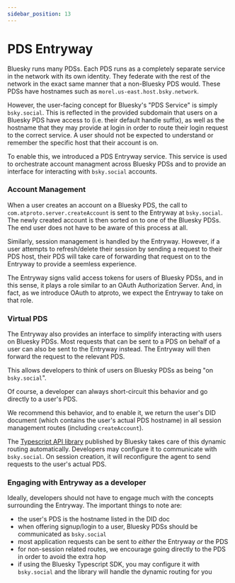 ```yaml
---
sidebar_position: 13
---
```


# PDS Entryway

Bluesky runs many PDSs. Each PDS runs as a completely separate service in the network with its own identity. They federate with the rest of the network in the exact same manner that a non-Bluesky PDS would. These PDSs have hostnames such as `morel.us-east.host.bsky.network`.

However, the user-facing concept for Bluesky's "PDS Service" is simply `bsky.social`. This is reflected in the provided subdomain that users on a Bluesky PDS have access to (i.e. their default handle suffix), as well as the hostname that they may provide at login in order to route their login request to the correct service. A user should not be expected to understand or remember the specific host that their account is on.

To enable this, we introduced a PDS Entryway service.  This service is used to orchestrate account managment across Bluesky PDSs and to provide an interface for interacting with `bsky.social` accounts.

### Account Management

When a user creates an account on a Bluesky PDS, the call to `com.atproto.server.createAccount` is sent to the Entryway at `bsky.social`. The newly created account is then sorted on to one of the Bluesky PDSs. The end user does not have to be aware of this process at all.

Similarly, session management is handled by the Entryway. However, if a user attempts to refresh/delete their session by sending a request to their PDS host, their PDS will take care of forwarding that request on to the Entryway to provide a seemless experience.

The Entryway signs valid access tokens for users of Bluesky PDSs, and in this sense, it plays a role similar to an OAuth Authorization Server. And, in fact, as we introduce OAuth to atproto, we expect the Entryway to take on that role.

### Virtual PDS

The Entryway also provides an interface to simplify interacting with users on Bluesky PDSs. Most requests that can be sent to a PDS on behalf of a user can also be sent to the Entryway instead. The Entryway will then forward the request to the relevant PDS.

This allows developers to think of users on Bluesky PDSs as being "on `bsky.social`". 

Of course, a developer can always short-circuit this behavior and go directly to a user's PDS.

We recommend this behavior, and to enable it, we return the user's DID document (which contains the user's actual PDS hostname) in all session management routes (including `createAccount`). 

The [Typescript API library](https://www.npmjs.com/package/@atproto/api) published by Bluesky takes care of this dynamic routing automatically. Developers may configure it to communicate with `bsky.social`. On session creation, it will reconfigure the agent to send requests to the user's actual PDS.

### Engaging with Entryway as a developer

Ideally, developers should not have to engage much with the concepts surrounding the Entryway. The important things to note are:

- the user's PDS is the hostname listed in the DID doc
- when offering signup/login to a user, Bluesky PDSs should be communicated as `bsky.social`
- most application requests can be sent to _either_ the Entryway _or_ the PDS
- for non-session related routes, we encourage going directly to the PDS in order to avoid the extra hop
- if using the Bluesky Typescript SDK, you may configure it with `bsky.social` and the library will handle the dynamic routing for you
